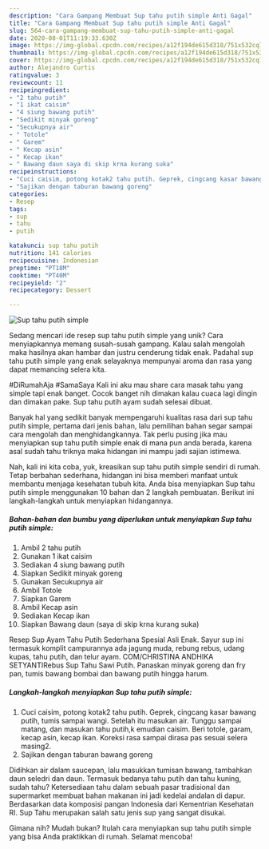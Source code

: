 ```yaml
---
description: "Cara Gampang Membuat Sup tahu putih simple Anti Gagal"
title: "Cara Gampang Membuat Sup tahu putih simple Anti Gagal"
slug: 564-cara-gampang-membuat-sup-tahu-putih-simple-anti-gagal
date: 2020-08-01T11:19:33.630Z
image: https://img-global.cpcdn.com/recipes/a12f194de615d318/751x532cq70/sup-tahu-putih-simple-foto-resep-utama.jpg
thumbnail: https://img-global.cpcdn.com/recipes/a12f194de615d318/751x532cq70/sup-tahu-putih-simple-foto-resep-utama.jpg
cover: https://img-global.cpcdn.com/recipes/a12f194de615d318/751x532cq70/sup-tahu-putih-simple-foto-resep-utama.jpg
author: Alejandro Curtis
ratingvalue: 3
reviewcount: 11
recipeingredient:
- "2 tahu putih"
- "1 ikat caisim"
- "4 siung bawang putih"
- "Sedikit minyak goreng"
- "Secukupnya air"
- " Totole"
- " Garem"
- " Kecap asin"
- " Kecap ikan"
- " Bawang daun saya di skip krna kurang suka"
recipeinstructions:
- "Cuci caisim, potong kotak2 tahu putih. Geprek, cingcang kasar bawang putih, tumis sampai wangi. Setelah itu masukan air. Tunggu sampai matang, dan masukan tahu putih,k emudian caisim. Beri totole, garam, kecap asin, kecap ikan. Koreksi rasa sampai dirasa pas sesuai selera masing2."
- "Sajikan dengan taburan bawang goreng"
categories:
- Resep
tags:
- sup
- tahu
- putih

katakunci: sup tahu putih 
nutrition: 141 calories
recipecuisine: Indonesian
preptime: "PT18M"
cooktime: "PT40M"
recipeyield: "2"
recipecategory: Dessert

---
```



![Sup tahu putih simple](https://img-global.cpcdn.com/recipes/a12f194de615d318/751x532cq70/sup-tahu-putih-simple-foto-resep-utama.jpg)

Sedang mencari ide resep sup tahu putih simple yang unik? Cara menyiapkannya memang susah-susah gampang. Kalau salah mengolah maka hasilnya akan hambar dan justru cenderung tidak enak. Padahal sup tahu putih simple yang enak selayaknya mempunyai aroma dan rasa yang dapat memancing selera kita.

#DiRumahAja #SamaSaya Kali ini aku mau share cara masak tahu yang simple tapi enak banget. Cocok banget nih dimakan kalau cuaca lagi dingin dan dimakan pake. Sup tahu putih ayam sudah selesai dibuat.

Banyak hal yang sedikit banyak mempengaruhi kualitas rasa dari sup tahu putih simple, pertama dari jenis bahan, lalu pemilihan bahan segar sampai cara mengolah dan menghidangkannya. Tak perlu pusing jika mau menyiapkan sup tahu putih simple enak di mana pun anda berada, karena asal sudah tahu triknya maka hidangan ini mampu jadi sajian istimewa.


Nah, kali ini kita coba, yuk, kreasikan sup tahu putih simple sendiri di rumah. Tetap berbahan sederhana, hidangan ini bisa memberi manfaat untuk membantu menjaga kesehatan tubuh kita. Anda bisa menyiapkan Sup tahu putih simple menggunakan 10 bahan dan 2 langkah pembuatan. Berikut ini langkah-langkah untuk menyiapkan hidangannya.

<!--inarticleads1-->

##### Bahan-bahan dan bumbu yang diperlukan untuk menyiapkan Sup tahu putih simple:

1. Ambil 2 tahu putih
1. Gunakan 1 ikat caisim
1. Sediakan 4 siung bawang putih
1. Siapkan Sedikit minyak goreng
1. Gunakan Secukupnya air
1. Ambil  Totole
1. Siapkan  Garem
1. Ambil  Kecap asin
1. Sediakan  Kecap ikan
1. Siapkan  Bawang daun (saya di skip krna kurang suka)


Resep Sup Ayam Tahu Putih Sederhana Spesial Asli Enak. Sayur sup ini termasuk komplit campurannya ada jagung muda, rebung rebus, udang kupas, tahu putih, dan telur ayam. COM/CHRISTINA ANDHIKA SETYANTIRebus Sup Tahu Sawi Putih. Panaskan minyak goreng dan fry pan, tumis bawang bombai dan bawang putih hingga harum. 

<!--inarticleads2-->

##### Langkah-langkah menyiapkan Sup tahu putih simple:

1. Cuci caisim, potong kotak2 tahu putih. Geprek, cingcang kasar bawang putih, tumis sampai wangi. Setelah itu masukan air. Tunggu sampai matang, dan masukan tahu putih,k emudian caisim. Beri totole, garam, kecap asin, kecap ikan. Koreksi rasa sampai dirasa pas sesuai selera masing2.
1. Sajikan dengan taburan bawang goreng


Didihkan air dalam saucepan, lalu masukkan tumisan bawang, tambahkan daun seledri dan daun. Termasuk bedanya tahu putih dan tahu kuning, sudah tahu? Ketersediaan tahu dalam sebuah pasar tradisional dan supermarket membuat bahan makanan ini jadi kedelai andalan di dapur. Berdasarkan data komposisi pangan Indonesia dari Kementrian Kesehatan RI. Sup Tahu merupakan salah satu jenis sup yang sangat disukai. 

Gimana nih? Mudah bukan? Itulah cara menyiapkan sup tahu putih simple yang bisa Anda praktikkan di rumah. Selamat mencoba!
